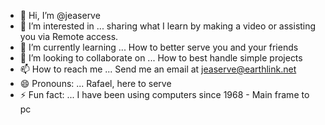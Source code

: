 - 👋 Hi, I’m @jeaserve
- 👀 I’m interested in ... sharing what I learn by making a video or assisting you via Remote access.
- 🌱 I’m currently learning ... How to better serve you and your friends
- 💞️ I’m looking to collaborate on ... How to best handle simple projects
- 📫 How to reach me ... Send me an email at jeaserve@earthlink.net
- 😄 Pronouns: ... Rafael, here to serve
- ⚡ Fun fact: ... I have been using computers since 1968 - Main frame to pc

<!---
jeaserve/jeaserve is a ✨ special ✨ repository because its `README.md` (this file) appears on your GitHub profile.
You can click the Preview link to take a look at your changes.
--->
